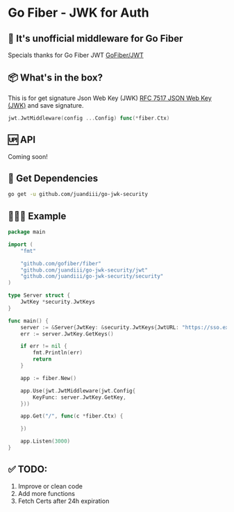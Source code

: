 # Go Fiber - JWK for Auth

🔐 It's unofficial middleware for Go Fiber
---
Specials thanks for Go Fiber JWT [GoFiber/JWT](https://github.com/gofiber/jwt)

## 📦 What's in the box?

This is for get signature Json Web Key (JWK) [RFC 7517 JSON Web Key (JWK)](https://tools.ietf.org/html/rfc7517) and save signature.

```go
jwt.JwtMiddleware(config ...Config) func(*fiber.Ctx)
```

## 🆙 API
Coming soon!


## 🔽 Get Dependencies

```bash
go get -u github.com/juandiii/go-jwk-security
```

## 👨🏻‍💻 Example 

```go
package main

import (
	"fmt"

	"github.com/gofiber/fiber"
	"github.com/juandiii/go-jwk-security/jwt"
	"github.com/juandiii/go-jwk-security/security"
)

type Server struct {
	JwtKey *security.JwtKeys
}

func main() {
	server := &Server{JwtKey: &security.JwtKeys{JwtURL: "https://sso.example.net/realm/protocol/openid-connect/certs"}}
	err := server.JwtKey.GetKeys()

	if err != nil {
		fmt.Println(err)
		return
	}

	app := fiber.New()

	app.Use(jwt.JwtMiddleware(jwt.Config{
		KeyFunc: server.JwtKey.GetKey,
	}))

	app.Get("/", func(c *fiber.Ctx) {

	})

	app.Listen(3000)
}

```

## ✅ TODO:
1. Improve or clean code
2. Add more functions
3. Fetch Certs after 24h expiration